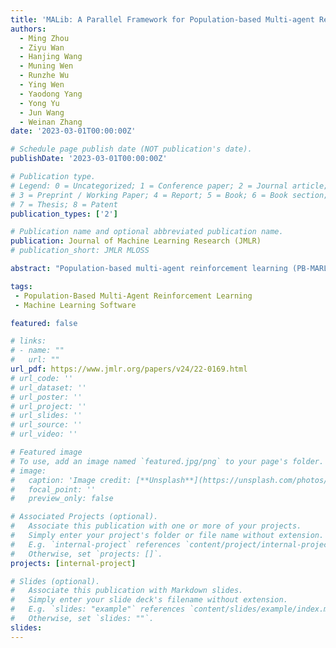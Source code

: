 ```yaml
---
title: 'MALib: A Parallel Framework for Population-based Multi-agent Reinforcement Learning'
authors:
  - Ming Zhou
  - Ziyu Wan
  - Hanjing Wang
  - Muning Wen
  - Runzhe Wu
  - Ying Wen
  - Yaodong Yang
  - Yong Yu
  - Jun Wang
  - Weinan Zhang
date: '2023-03-01T00:00:00Z'

# Schedule page publish date (NOT publication's date).
publishDate: '2023-03-01T00:00:00Z'

# Publication type.
# Legend: 0 = Uncategorized; 1 = Conference paper; 2 = Journal article;
# 3 = Preprint / Working Paper; 4 = Report; 5 = Book; 6 = Book section;
# 7 = Thesis; 8 = Patent
publication_types: ['2']

# Publication name and optional abbreviated publication name.
publication: Journal of Machine Learning Research (JMLR)
# publication_short: JMLR MLOSS

abstract: "Population-based multi-agent reinforcement learning (PB-MARL) encompasses a range of methods that merge dynamic population selection with multi-agent reinforcement learning algorithms (MARL). While PB-MARL has demonstrated notable achievements in complex multi-agent tasks, its sequential execution is plagued by low computational efficiency due to the diversity in computing patterns and policy combinations. We propose a solution involving a stateless central task dispatcher and stateful workers to handle PB-MARL’s subroutines, thereby capitalizing on parallelism across various components for efficient problem-solving. In line with this approach, we introduce MALib, a parallel framework that incorporates a task control model, independent data servers, and an abstraction of MARL training paradigms. The framework has undergone extensive testing and is available under the MIT license (https://github.com/sjtu-marl/malib)."

tags:
 - Population-Based Multi-Agent Reinforcement Learning
 - Machine Learning Software

featured: false

# links:
# - name: ""
#   url: ""
url_pdf: https://www.jmlr.org/papers/v24/22-0169.html
# url_code: ''
# url_dataset: ''
# url_poster: ''
# url_project: ''
# url_slides: ''
# url_source: ''
# url_video: ''

# Featured image
# To use, add an image named `featured.jpg/png` to your page's folder.
# image:
#   caption: 'Image credit: [**Unsplash**](https://unsplash.com/photos/jdD8gXaTZsc)'
#   focal_point: ''
#   preview_only: false

# Associated Projects (optional).
#   Associate this publication with one or more of your projects.
#   Simply enter your project's folder or file name without extension.
#   E.g. `internal-project` references `content/project/internal-project/index.md`.
#   Otherwise, set `projects: []`.
projects: [internal-project]

# Slides (optional).
#   Associate this publication with Markdown slides.
#   Simply enter your slide deck's filename without extension.
#   E.g. `slides: "example"` references `content/slides/example/index.md`.
#   Otherwise, set `slides: ""`.
slides:
---
```

